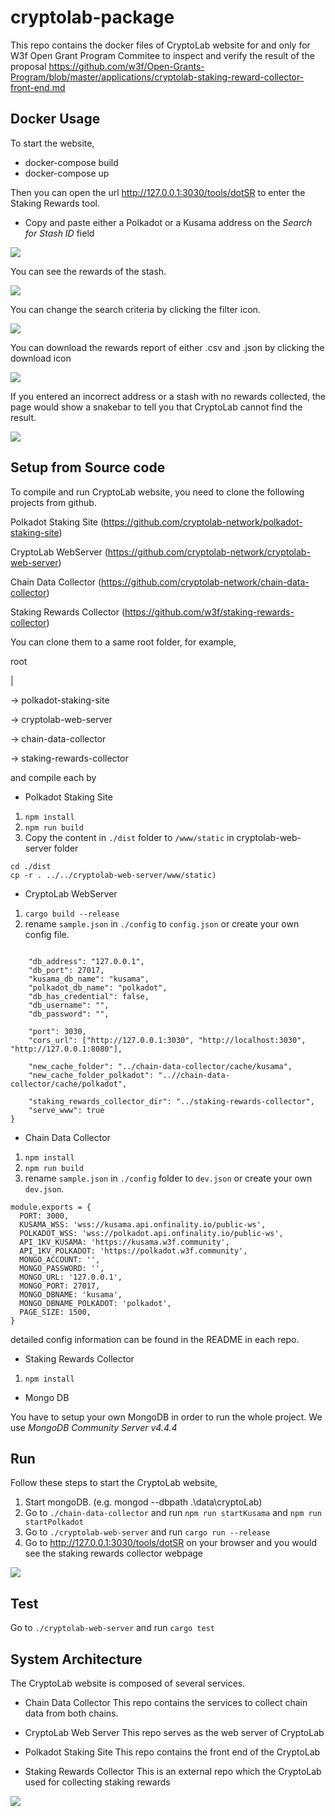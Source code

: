# cryptolab-package

This repo contains the docker files of CryptoLab website for and only for W3f Open Grant Program Commitee to inspect and verify the result of the proposal https://github.com/w3f/Open-Grants-Program/blob/master/applications/cryptolab-staking-reward-collector-front-end.md 

## Docker Usage

To start the website,

* docker-compose build
* docker-compose up

Then you can open the url http://127.0.0.1:3030/tools/dotSR to enter the Staking Rewards tool. 

* Copy and paste either a Polkadot or a Kusama address on the *Search for Stash ID* field

![](https://i.imgur.com/TUuTnu6.png)

You can see the rewards of the stash.

![](https://i.imgur.com/AvIrxGi.png)

You can change the search criteria by clicking the filter icon.

![](https://i.imgur.com/winbBE8.png)

You can download the rewards report of either .csv and .json by clicking the download icon

![](https://i.imgur.com/nDG2Wzz.png)


If you entered an incorrect address or a stash with no rewards collected, the page would show a snakebar to tell you that CryptoLab cannot find the result.

![](https://i.imgur.com/Ms0xoWc.png)

## Setup from Source code

To compile and run CryptoLab website, you need to clone the following projects from github.

Polkadot Staking Site (https://github.com/cryptolab-network/polkadot-staking-site)

CryptoLab WebServer (https://github.com/cryptolab-network/cryptolab-web-server)

Chain Data Collector (https://github.com/cryptolab-network/chain-data-collector)

Staking Rewards Collector (https://github.com/w3f/staking-rewards-collector)

You can clone them to a same root folder, for example,

root

 |
 
 -> polkadot-staking-site
 
 -> cryptolab-web-server
 
 -> chain-data-collector
 
 -> staking-rewards-collector

and compile each by

* Polkadot Staking Site

1. ```npm install```
2. ```npm run build```
3. Copy the content in ```./dist``` folder to ```/www/static``` in cryptolab-web-server folder 

```
cd ./dist
cp -r . ../../cryptolab-web-server/www/static)
```

* CryptoLab WebServer

1. ```cargo build --release```
2. rename `sample.json` in `./config` to `config.json` or create your own config file.

```json=

    "db_address": "127.0.0.1",
    "db_port": 27017,
    "kusama_db_name": "kusama",
    "polkadot_db_name": "polkadot",
    "db_has_credential": false,
    "db_username": "",
    "db_password": "",

    "port": 3030,
    "cors_url": ["http://127.0.0.1:3030", "http://localhost:3030", "http://127.0.0.1:8080"],

    "new_cache_folder": "../chain-data-collector/cache/kusama",
    "new_cache_folder_polkadot": "..//chain-data-collector/cache/polkadot",

    "staking_rewards_collector_dir": "../staking-rewards-collector",
    "serve_www": true
}

```

* Chain Data Collector

1. ```npm install```
2. ```npm run build```
3. rename `sample.json` in `./config` folder to `dev.json` or create your own `dev.json`.

```js=
module.exports = {
  PORT: 3000,
  KUSAMA_WSS: 'wss://kusama.api.onfinality.io/public-ws',
  POLKADOT_WSS: 'wss://polkadot.api.onfinality.io/public-ws',
  API_1KV_KUSAMA: 'https://kusama.w3f.community',
  API_1KV_POLKADOT: 'https://polkadot.w3f.community',
  MONGO_ACCOUNT: '',
  MONGO_PASSWORD: '',
  MONGO_URL: '127.0.0.1',
  MONGO_PORT: 27017,
  MONGO_DBNAME: 'kusama',
  MONGO_DBNAME_POLKADOT: 'polkadot',
  PAGE_SIZE: 1500,
}
```
detailed config information can be found in the README in each repo.

* Staking Rewards Collector

1. ```npm install```

* Mongo DB

You have to setup your own MongoDB in order to run the whole project. We use *MongoDB Community Server v4.4.4*

## Run

Follow these steps to start the CryptoLab website,

1. Start mongoDB. (e.g. mongod --dbpath .\\data\\cryptoLab)
2. Go to ```./chain-data-collector``` and run ```npm run startKusama``` and ```npm run startPolkadot```
3. Go to ```./cryptolab-web-server``` and run ```cargo run --release```
4. Go to http://127.0.0.1:3030/tools/dotSR on your browser and you would see the staking rewards collector webpage

![](https://i.imgur.com/vGCBWVo.png)

## Test

Go to ```./cryptolab-web-server``` and run ```cargo test```

## System Architecture

The CryptoLab website is composed of several services.

* Chain Data Collector
This repo contains the services to collect chain data from both chains.

* CryptoLab Web Server
This repo serves as the web server of CryptoLab

* Polkadot Staking Site
This repo contains the front end of the CryptoLab

* Staking Rewards Collector
This is an external repo which the CryptoLab used for collecting staking rewards

![](https://i.imgur.com/OnspTWE.png)
